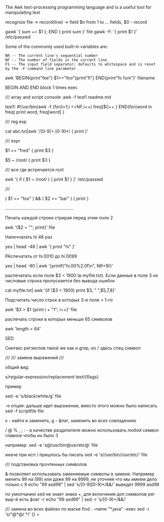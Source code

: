 The Awk text-processing programming language and is a useful tool for manipulating text

recognize file -> record(line) -> field
$n from 1 to ... fields, $0 - record

gawk '{ sum += $1 }; END { print sum }' file
gawk -F: '{ print $1 }' /etc/passwd

Some of the commonly used built-in variables are:

    NR -- The current line's sequential number
    NF -- The number of fields in the current line
    FS -- The input field separator; defaults to whitespace and is reset by the -F command line parameter 

awk 'BEGIN{print"fee"} $1=="foo"{print"fi"}
     END{print"fo fum"}' filename

BEGIN AND END block 1 times exec

/// array and script
console: awk -f test1 readme.md

test1:
#!/usr/bin/awk -f
{for(i=1;i <=NF;i++) freq[$i]++ }
END{for(word in freq) print word, freq[word]
}



/// reg exp

cat abc.txt|awk '/[0-9]+.[0-9]*/ { print }'

/// expr

$1 == "fred" { print $3 }

$5 ~ /root/ { print $3 } 

/// все где встречается root

awk '{
   if ( $1 ~ /root/ )
  {
   print $1
  }
}' /etc/passwd

///

( $1 == "foo" ) && ( $2 == "bar" ) { print } 

.......................................................


Печать каждой строки стрирая перед этим поле 2

awk '{$2 = ""; print}' file

Напеччатать hi 48 раз

yes | head -48 | awk '{ print "hi" }'

РАспечатать от hi.0010 до hi.0099

yes | head -90 | awk '{printf("hi.00%2.0f\n", NR+9)}'

распечатать если поле $3 < 1900 (в myfile.txt). Если данные в поле 3 не числовые строка пропускается без вывода ошибок

cat myfile.txt| awk '{if ($3 < 1900) print $3, " ",$5,$7,$8}'

Подсчитать число строк в которых 3-е поле > 1-го

awk '$3 > $1 {print i + "1"; i++}' file

распечать строки в которых меньше 65 символов

awk 'length < 64'

SED

Синтакс регэкспов такой же как и grep, но / здесь спец символ

///
/// замена выражений
///

общий вид:

s/regular-expression/replacement text/{flags}

пример

sed -e 's/black/white/g' file

-e опция: дальше идет выражение, вместо этого можно было написать sed -f scriptfile file

s - найти и заменить, g - флаг, заменить во всех совпадениях

/ @ % , ; : - в качестве разделителя можно использовать любой символ главное чтобы их было 3

например:
sed -e 's@/usr/bin@usr/etc@' file

иначе при исп / пришлось бы писать 
sed -e 's/\/usr\/bin/\/usr/etc/' file

/// подстановка прочтенных символов

& позволяет использовать заменяемые символы в замене.
Например менять 99 на (99) или даже 99 на 9999, не уточняя что мы имеем дело только с 9
echo "99 asd99" | sed 's/[0-9][0-9]*/&&/' выведет 9999 asd99

по умолчанию sed не знает знака +, для включения доп символов рег выр-й есть флаг -r
echo "99 asd99" | sed -r 's/[0-9]+/&&/'

/// 
замена во всех файлах по маске
find . -name "*.java" -exec sed -i 's/^@\*@/ */' {} +




